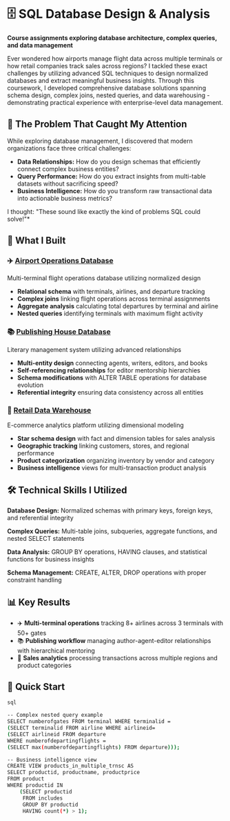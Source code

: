 # 🗄️ SQL Database Design & Analysis
**Course assignments exploring database architecture, complex queries, and data management**

Ever wondered how airports manage flight data across multiple terminals or how retail companies track sales across regions? I tackled these exact challenges by utilizing advanced SQL techniques to design normalized databases and extract meaningful business insights.
Through this coursework, I developed comprehensive database solutions spanning schema design, complex joins, nested queries, and data warehousing - demonstrating practical experience with enterprise-level data management.

## 🎯 The Problem That Caught My Attention

While exploring database management, I discovered that modern organizations face three critical challenges:
- **Data Relationships:** How do you design schemas that efficiently connect complex business entities?
- **Query Performance:** How do you extract insights from multi-table datasets without sacrificing speed?
- **Business Intelligence:** How do you transform raw transactional data into actionable business metrics?

I thought: "These sound like exactly the kind of problems SQL could solve!"*

## 🚀 What I Built

### ✈️ [Airport Operations Database](https://github.com/MThompson384/SQL-Coding/blob/main/Airports.sql)
Multi-terminal flight operations database utilizing normalized design
- **Relational schema** with terminals, airlines, and departure tracking
- **Complex joins** linking flight operations across terminal assignments
- **Aggregate analysis** calculating total departures by terminal and airline
- **Nested queries** identifying terminals with maximum flight activity

### 📚 [Publishing House Database](https://github.com/MThompson384/SQL-Coding/blob/main/MC5_Signum_Libri%20Example.sql)
Literary management system utilizing advanced relationships
- **Multi-entity design** connecting agents, writers, editors, and books
- **Self-referencing relationships** for editor mentorship hierarchies
- **Schema modifications** with ALTER TABLE operations for database evolution
- **Referential integrity** ensuring data consistency across all entities

### 🏪 [Retail Data Warehouse](https://github.com/MThompson384/SQL-Coding/blob/main/Zagi%20DW.sql)
E-commerce analytics platform utilizing dimensional modeling
- **Star schema design** with fact and dimension tables for sales analysis
- **Geographic tracking** linking customers, stores, and regional performance
- **Product categorization** organizing inventory by vendor and category
- **Business intelligence** views for multi-transaction product analysis

## 🛠️ Technical Skills I Utilized

**Database Design:** Normalized schemas with primary keys, foreign keys, and referential integrity

**Complex Queries:**  Multi-table joins, subqueries, aggregate functions, and nested SELECT statements

**Data Analysis:** GROUP BY operations, HAVING clauses, and statistical functions for business insights

**Schema Management:** CREATE, ALTER, DROP operations with proper constraint handling

## 📊 Key Results

- ✈️ **Multi-terminal operations** tracking 8+ airlines across 3 terminals with 50+ gates
- 📚 **Publishing workflow** managing author-agent-editor relationships with hierarchical mentoring
- 🏪 **Sales analytics** processing transactions across multiple regions and product categories

## 🚀 Quick Start

```bash
sql

-- Complex nested query example
SELECT numberofgates FROM terminal WHERE terminalid =
(SELECT terminalid FROM airline WHERE airlineid=
(SELECT airlineid FROM departure
WHERE numberofdepartingflights =
(SELECT max(numberofdepartingflights) FROM departure)));

-- Business intelligence view
CREATE VIEW products_in_multiple_trnsc AS
SELECT productid, productname, productprice
FROM product
WHERE productid IN
    (SELECT productid
     FROM includes
     GROUP BY productid
     HAVING count(*) > 1);
